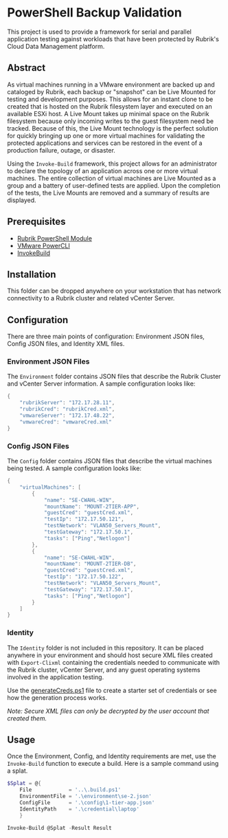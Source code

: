 # PowerShell Backup Validation

This project is used to provide a framework for serial and parallel application testing against workloads that have been protected by Rubrik's Cloud Data Management platform.

## Abstract

As virtual machines running in a VMware environment are backed up and cataloged by Rubrik, each backup or "snapshot" can be Live Mounted for testing and development purposes. This allows for an instant clone to be created that is hosted on the Rubrik filesystem layer and executed on an available ESXi host. A Live Mount takes up minimal space on the Rubrik filesystem because only incoming writes to the guest filesystem need be tracked. Because of this, the Live Mount technology is the perfect solution for quickly bringing up one or more virtual machines for validating the protected applications and services can be restored in the event of a production failure, outage, or disaster.

Using the `Invoke-Build` framework, this project allows for an administrator to declare the topology of an application across one or more virtual machines. The entire collection of virtual machines are Live Mounted as a group and a battery of user-defined tests are applied. Upon the completion of the tests, the Live Mounts are removed and a summary of results are displayed.

## Prerequisites

* [Rubrik PowerShell Module](https://www.powershellgallery.com/packages/Rubrik/)
* [VMware PowerCLI](https://www.powershellgallery.com/packages/VMware.PowerCLI/)
* [InvokeBuild](https://www.powershellgallery.com/packages/InvokeBuild/)

## Installation

This folder can be dropped anywhere on your workstation that has network connectivity to a Rubrik cluster and related vCenter Server.

## Configuration

There are three main points of configuration: Environment JSON files, Config JSON files, and Identity XML files.

### Environment JSON Files

The `Environment` folder contains JSON files that describe the Rubrik Cluster and vCenter Server information. A sample configuration looks like:

```PowerShell
{
    "rubrikServer": "172.17.28.11",
    "rubrikCred": "rubrikCred.xml",
    "vmwareServer": "172.17.48.22",
    "vmwareCred": "vmwareCred.xml"
}
```

### Config JSON Files

The `Config` folder contains JSON files that describe the virtual machines being tested. A sample configuration looks like:

```PowerShell
{
    "virtualMachines": [
        {
            "name": "SE-CWAHL-WIN",
            "mountName": "MOUNT-2TIER-APP",
            "guestCred": "guestCred.xml",
            "testIp": "172.17.50.121",
            "testNetwork": "VLAN50_Servers_Mount",
            "testGateway": "172.17.50.1",
            "tasks": ["Ping","Netlogon"]
        },
        {
            "name": "SE-CWAHL-WIN",
            "mountName": "MOUNT-2TIER-DB",
            "guestCred": "guestCred.xml",
            "testIp": "172.17.50.122",
            "testNetwork": "VLAN50_Servers_Mount",
            "testGateway": "172.17.50.1",
            "tasks": ["Ping","Netlogon"]
        }
    ]
}
```

### Identity

The `Identity` folder is not included in this repository. It can be placed anywhere in your environment and should host secure XML files created with `Export-Clixml` containing the credentials needed to communicate with the Rubrik cluster, vCenter Server, and any guest operating systems involved in the application testing.

Use the [generateCreds.ps1](https://github.com/rubrikinc/PowerShell-Backup-Validation/blob/master/helper/generateCreds.ps1) file to create a starter set of credentials or see how the generation process works.

_Note: Secure XML files can only be decrypted by the user account that created them._

## Usage

Once the Environment, Config, and Identity requirements are met, use the `Invoke-Build` function to execute a build. Here is a sample command using a splat.

```PowerShell
$Splat = @{
    File            = '..\.build.ps1'
    EnvironmentFile = '.\environment\se-2.json'
    ConfigFile      = '.\config\1-tier-app.json'
    IdentityPath    = '.\credential\laptop'
    }

Invoke-Build @Splat -Result Result
```

